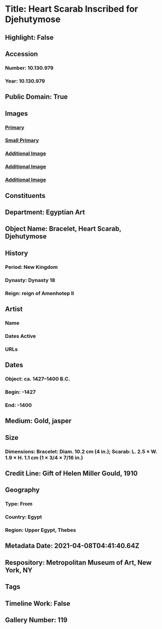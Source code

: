 # Title: Heart Scarab Inscribed for Djehutymose
## Highlight: False
## Accession
### Number: 10.130.979
### Year: 10.130.979
## Public Domain: True
## Images
### [Primary](https://images.metmuseum.org/CRDImages/eg/original/LC-10_130_979_EGDP031777.jpg)
### [Small Primary](https://images.metmuseum.org/CRDImages/eg/web-large/LC-10_130_979_EGDP031777.jpg)
### [Additional Image](https://images.metmuseum.org/CRDImages/eg/original/LC-10_130_979_EGDP031776.jpg)
### [Additional Image](https://images.metmuseum.org/CRDImages/eg/original/LC-10_130_979_EGDP031775.jpg)
### [Additional Image](https://images.metmuseum.org/CRDImages/eg/original/LC-10_130_979_EGDP031774.jpg)
## Constituents
## Department: Egyptian Art
## Object Name: Bracelet, Heart Scarab, Djehutymose
## History
### Period: New Kingdom
### Dynasty: Dynasty 18
### Reign: reign of Amenhotep II
## Artist
### Name
### Dates Active
### URLs
## Dates
### Object: ca. 1427–1400 B.C.
### Begin: -1427
### End: -1400
## Medium: Gold, jasper
## Size
### Dimensions: Bracelet: Diam. 10.2 cm (4 in.); Scarab: L. 2.5 × W. 1.9 × H. 1.1 cm (1 × 3/4 × 7/16 in.)
## Credit Line: Gift of Helen Miller Gould, 1910
## Geography
### Type: From
### Country: Egypt
### Region: Upper Egypt, Thebes
## Metadata Date: 2021-04-08T04:41:40.64Z
## Respository: Metropolitan Museum of Art, New York, NY
## Tags
## Timeline Work: False
## Gallery Number: 119